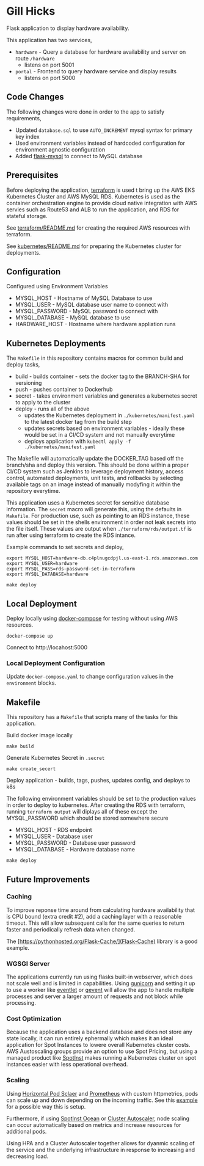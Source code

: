 # Gill Hicks

Flask application to display hardware availability.

This application has two services,

- `hardware` - Query a database for hardware availability and server on route `/hardware`
  - listens on port 5001
- `portal` - Frontend to query hardware service and display results
  - listens on port 5000

## Code Changes

The following changes were done in order to the app to satisfy requirements,

- Updated `database.sql` to use `AUTO_INCREMENT` mysql syntax for primary key index
- Used environment variables instead of hardcoded configuration for environment agnostic configuration
- Added [flask-mysql](https://flask-mysql.readthedocs.io/en/latest/) to connect to MySQL database

## Prerequisites

Before deploying the application, [terraform](https://www.terraform.io/) is used t bring up the AWS EKS Kubernetes Cluster and AWS MySQL RDS. Kubernetes is used as the container orchestration engine to provide cloud native integration with AWS servies such as Route53 and ALB to run the application, and RDS for stateful storage.

See [terraform/README.md](terraform/README.md) for creating the required AWS resources with terraform.

See [kubernetes/README.md](kubernetes/README.md) for preparing the Kubernetes cluster for deployments.

## Configuration

Configured using Environment Variables

- MYSQL_HOST - Hostname of MySQL Database to use
- MYSQL_USER - MySQL database user name to connect with
- MYSQL_PASSWORD - MySQL password to connect with
- MYSQL_DATABASE - MySQL database to use
- HARDWARE_HOST - Hostname where hardware appliation runs

## Kubernetes Deployments

The `Makefile` in this repository contains macros for common build and deploy tasks,

- build - builds container - sets the docker tag to the BRANCH-SHA for versioning
- push - pushes container to Dockerhub
- secret - takes environment variables and generates a kubernetes secret to apply to the cluster
- deploy - runs all of the above
  - updates the Kubernetes deployment in `./kubernetes/manifest.yaml` to the latest docker tag from the build step
  - updates secrets based on environment variables - ideally these would be set in a CI/CD system and not manually everytime
  - deploys application with `kubectl apply -f ./kubernetes/manifest.yaml`

The Makefile will automatically update the DOCKER_TAG based off the branch/sha and deploy this version. This should be done within a proper CI/CD system such as Jenkins to leverage deployment history, access control, automated deployments, unit tests, and rollbacks by selecting available tags on an image instead of manually modyfing it within the repository everytime.

This application uses a Kubernetes secret for sensitive database information. The `secret` macro will generate this, using the defaults in `Makefile`. For production use, such as pointing to an RDS instance, these values should be set in the shells environment in order not leak secrets into the file itself. These values are output when `./terraform/rds/output.tf` is run after using terraform to create the RDS intance.

Example commands to set secrets and deploy,

```
export MYSQL_HOST=hardware-db.c4plnugcdpjl.us-east-1.rds.amazonaws.com
export MYSQL_USER=hardware
export MYSQL_PASS=rds-password-set-in-terraform
export MYSQL_DATABASE=hardware

make deploy
```

## Local Deployment

Deploy locally using [docker-compose](https://docs.docker.com/compose/) for testing without using AWS resources.

```
docker-compose up
```

Connect to http://locahost:5000

### Local Deployment Configuration

Update `docker-compose.yaml` to change configuration values in the `environment` blocks.

## Makefile

This repository has a `Makefile` that scripts many of the tasks for this application.


Build docker image locally

```
make build
```

Generate Kubernetes Secret in `.secret`

```
make create_secert
```

Deploy application - builds, tags, pushes, updates config, and deploys to k8s

The following environment variables should be set to the production values in order to deploy to kubernetes. After creating the RDS with terraform, running `terraform output` will diplays all of these except the MYSQL_PASSWORD which should be stored somewhere secure

- MYSQL_HOST - RDS endpoint
- MYSQL_USER - Database user
- MYSQL_PASSWORD - Database user password
- MYSQL_DATABASE - Hardware database name

```
make deploy
```

## Future Improvements
### Caching

To improve reponse time around from calculating hardware availability that is CPU bound (extra credit #2), add a caching layer with a reasonable timeout. This will allow subsequent calls for the same queries to return faster and periodically refresh data when changed.

The [https://pythonhosted.org/Flask-Cache/](Flask-Cache) library is a good example.

### WGSGI Server

The applications currently run using flasks built-in webserver, which does not scale well and is limited in capabilities. Using [gunicorn](https://gunicorn.org/) and setting it up to use a worker like [eventlet](http://eventlet.net/) or [gevent](http://www.gevent.org/) will allow the app to handle multiple processes and server a larger amount of requests and not block while processing.

### Cost Optimization

Because the application uses a backend database and does not store any state locally, it can run entirely ephermally which makes it an ideal application for Spot Instances to lowere overall Kubernetes cluster costs. AWS Austoscaling groups provide an option to use Spot Pricing, but using a managed product like [SpotInst](https://spotinst.com/) makes running a Kubernetes cluster on spot instances easier with less operational overhead.

### Scaling

Using [Horizontal Pod Sclaer](https://kubernetes.io/docs/tasks/run-application/horizontal-pod-autoscale/) and [Prometheus](https://prometheus.io/) with custom httpmetrics, pods can scale up and down depending on the incoming traffic. See this [example](https://docs.bitnami.com/kubernetes/how-to/configure-autoscaling-custom-metrics/) for a possible way this is setup.

Furthermore, if using [SpotInst Ocean](https://spotinst.com/products/ocean/) or [Cluster Autoscaler](https://github.com/kubernetes/autoscaler/tree/master/cluster-autoscaler), node scaling can occur automatically based on metrics and increase resources for additional pods.

Using HPA and a Cluster Autoscaler together allows for dyanmic scaling of the service and the underlying infrastructure in response to increasing and decreasing load.
